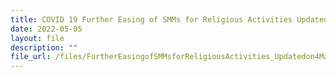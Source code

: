 ```yaml
---
title: COVID 19 Further Easing of SMMs for Religious Activities Updated on 4 May 2022
date: 2022-05-05
layout: file
description: ""
file_url: /files/FurtherEasingofSMMsforReligiousActivities_Updatedon4May2022.pdf
---
```

